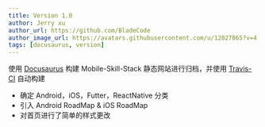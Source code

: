 ```yaml
---
title: Version 1.0
author: Jerry xu
author_url: https://github.com/BladeCode
author_image_url: https://avatars.githubusercontent.com/u/12027865?v=4
tags: [docusaurus, version]
---
```


使用 [Docusaurus](https://docusaurus.io/) 构建 Mobile-Skill-Stack 静态网站进行归档，并使用 [Travis-CI](https://travis-ci.com) 自动构建

* 确定 Android，iOS，Futter，ReactNative 分类
* 引入 Android RoadMap & iOS RoadMap
* 对首页进行了简单的样式更改